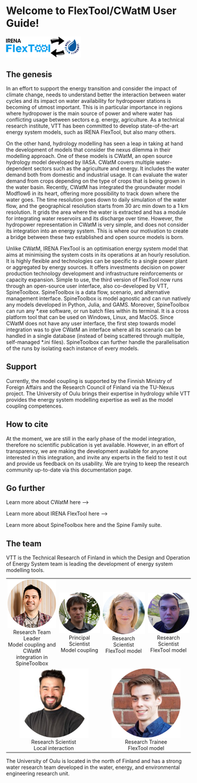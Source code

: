 # Welcome to FlexTool/CWatM User Guide!



<img src="images\flex_cwatm_logo.png" alt="flex_cwatm_logo" style="zoom:20%;height: auto; object-fit: cover;" />

## The genesis

In an effort to support the energy transition and consider the impact of climate change, needs to understand better the interaction between water cycles and its impact on water availability for hydropower stations is becoming of utmost important. This is in particular importance in regions where hydropower is the main source of power and where water has conflicting usage between sectors e.g. energy, agriculture. As a technical research institute, VTT has been committed to develop state-of-the-art energy system models, such as IRENA FlexTool, but also many others. 

On the other hand, hydrology modelling has seen a leap in taking at hand the development of models that consider the nexus dilemma in their modelling approach. One of these models is CWatM, an open source hydrology model developed by IIASA. CWatM covers multiple water-dependent sectors such as the agriculture and energy. It includes the water demand both from domestic and industrial usage. It can evaluate the water demand from crops depending on the type of crops that is being grown in the water basin. Recently, CWatM has integrated the groundwater model Modflow6 in its heart, offering more possibility to track down where the water goes. The time resolution goes down to daily simulation of the water flow, and the geographical resolution starts from 30 arc min down to a 1 km resolution. It grids the area where the water is extracted and has a module for integrating water reservoirs and its discharge over time. However, the hydropower representation in CWatM is very simple, and does not consider its integration into an energy system. This is where our motivation to create a bridge between these two established and open source models is born. 

Unlike CWatM, IRENA FlexTool is an optimisation energy system model that aims at minimising the system costs in its operations at an hourly resolution. It is highly flexible and technologies can be specific to a single power plant or aggregated by energy sources. It offers investments decision on power production technology development and infrastructure reinforcements or capacity expansion. Simple to use, the third version of FlexTool now runs through an open-source user interface, also co-developed by VTT, SpineToolbox. SpineToolbox is a data flow, scenario, and alternative management interface. SpineToolbox is model agnostic and can run natively any models developed in Python, Julia, and GAMS. Moreover, SpineToolbox can run any *.exe software, or run batch files within its terminal. It is a cross platform tool that can be used on Windows, Linux, and MacOS. Since CWatM does not have any user interface, the first step towards model integration was to give CWatM an interface where all its scenario can be handled in a single database (instead of being scattered through multiple, self-managed *.ini files). SpineToolbox can further handle the parallelisation of the runs by isolating each instance of every models.

## Support

Currently, the model coupling is supported by the Finnish Ministry of Foreign Affairs and the Research Council of Finland via the TU-Nexus project. The University of Oulu brings their expertise in hydrology while VTT provides the energy system modelling expertise as well as the model coupling competences.

## How to cite

At the moment, we are still in the early phase of the model integration, therefore no scientific publication is yet available. However, in an effort of transparency, we are making the development available for anyone interested in this integration, and invite any experts in the field to test it out and provide us feedback on its usability. We are trying to keep the research community up-to-date via this documentation page.

## Go further

Learn more about CWatM here --> 

Learn more about IRENA FlexTool here -->

Learn more about SpineToolbox here and the Spine Family suite.

## The team

VTT is the Technical Research of Finland in which the Design and Operation of Energy System team is leading the development of energy system modelling tools. 

<table style="border-collapse: collapse; border: none; border-spacing: 0px;">
	<tr>
		<td style="border-top: 1px solid rgb(0, 0, 0); text-align: center; padding-right: 3pt; padding-left: 3pt;">
			<img src="images\people\JNL.png" alt="JNL" style="zoom:100%;" />
			<br>
			Research Team Leader
			<br>
            Model coupling and CWatM 
            <br>
            integration in SpineToolbox
            <br>
		</td>
		<td style="border-top: 1px solid rgb(0, 0, 0); text-align: center; padding-right: 3pt; padding-left: 3pt;">
			<img src="images\people\JK.png" alt="JNL" style="zoom:100%;" />
			<br>
			Principal Scientist
            <br>
            Model coupling
            <br>
		</td>
		<td style="border-top: 1px solid rgb(0, 0, 0); text-align: center; padding-right: 3pt; padding-left: 3pt;">
			<img src="images\people\NP.png" alt="JNL" style="zoom:100%;" />
			<br>
			Research Scientist
            <br>
            FlexTool model
            <br>
		</td>
		<td style="border-top: 1px solid rgb(0, 0, 0); text-align: center; padding-right: 3pt; padding-left: 3pt;">
			<img src="images\people\RA.png" alt="JNL" style="zoom:100%;" />
			<br>
			Research Scientist
            <br>
            FlexTool model
            <br>
		</td>
	</tr>
	<tr>
		<td colspan="2" style="border-bottom: 1px solid rgb(0, 0, 0); text-align: center; padding-right: 3pt; padding-left: 3pt;">
			<img src="images\people\DU.png" alt="Doniyor Urishov" style="zoom:70%;" />
			<br>
			Research Scientist
            <br>
            Local interaction
            <br>
		</td>
		<td colspan="2" style="border-bottom: 1px solid rgb(0, 0, 0); text-align: center; padding-right: 3pt; padding-left: 3pt;">
            <img src="images\people\AT.png" alt="Arttu Tupala" style="zoom:70%;" />
			<br>
			Research Trainee
            <br>
            FlexTool model
            <br>
		</td>
	</tr>
</table>

The University of Oulu is located in the north of Finland and has a strong water research team developed in the water, energy, and environmental engineering research unit.
